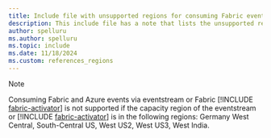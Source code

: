 ```yaml
---
title: Include file with unsupported regions for consuming Fabric events
description: This include file has a note that lists the unsupported regions for consuming Fabric and Azure events via Fabric event streams. 
author: spelluru
ms.author: spelluru
ms.topic: include
ms.date: 11/18/2024
ms.custom: references_regions
---
```


> [!NOTE]
> Consuming Fabric and Azure events via eventstream or Fabric [!INCLUDE [fabric-activator](../../real-time-intelligence/includes/fabric-activator.md)] is not supported if the capacity region of the eventstream or [!INCLUDE [fabric-activator](../real-time-intelligence/includes/fabric-activator.md)] is in the following regions: Germany West Central, South-Central US, West US2, West US3, West India.
